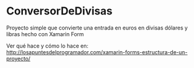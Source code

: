 # ConversorDeDivisas
Proyecto simple que convierte una entrada en euros en divisas dólares y libras hecho con Xamarin Form

Ver qué hace y cómo lo hace en:
http://losapuntesdelprogramador.com/xamarin-forms-estructura-de-un-proyecto/